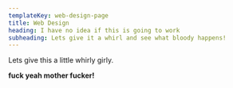 ```yaml
---
templateKey: web-design-page
title: Web Design
heading: I have no idea if this is going to work
subheading: Lets give it a whirl and see what bloody happens!
---
```

Lets give this a little whirly girly.



**fuck yeah mother fucker!**

